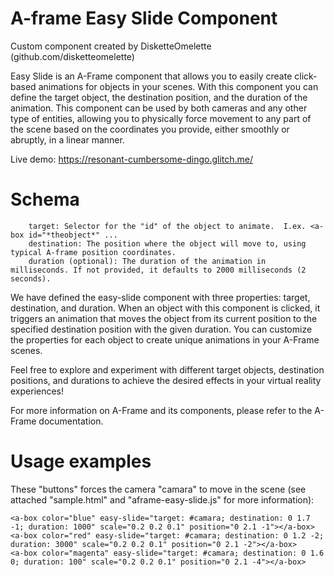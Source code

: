 # A-frame Easy Slide Component

Custom component created by DisketteOmelette (github.com/disketteomelette)

Easy Slide is an A-Frame component that allows you to easily create click-based animations for objects in your scenes. With this component you can define the target object, the destination position, and the duration of the animation. This component can be used by both cameras and any other type of entities, allowing you to physically force movement to any part of the scene based on the coordinates you provide, either smoothly or abruptly, in a linear manner.

Live demo: https://resonant-cumbersome-dingo.glitch.me/

# Schema

        target: Selector for the "id" of the object to animate.  I.ex. <a-box id="*theobject*" ...
        destination: The position where the object will move to, using typical A-frame position coordinates.
        duration (optional): The duration of the animation in milliseconds. If not provided, it defaults to 2000 milliseconds (2 seconds).


We have defined the easy-slide component with three properties: target, destination, and duration. When an object with this component is clicked, it triggers an animation that moves the object from its current position to the specified destination position with the given duration. You can customize the properties for each object to create unique animations in your A-Frame scenes. 

Feel free to explore and experiment with different target objects, destination positions, and durations to achieve the desired effects in your virtual reality experiences!

For more information on A-Frame and its components, please refer to the A-Frame documentation.

# Usage examples

These "buttons" forces the camera "camara" to move in the scene (see attached "sample.html" and "aframe-easy-slide.js" for more information):

    <a-box color="blue" easy-slide="target: #camara; destination: 0 1.7 -1; duration: 1000" scale="0.2 0.2 0.1" position="0 2.1 -1"></a-box>
    <a-box color="red" easy-slide="target: #camara; destination: 0 1.2 -2; duration: 3000" scale="0.2 0.2 0.1" position="0 2.1 -2"></a-box>
    <a-box color="magenta" easy-slide="target: #camara; destination: 0 1.6 0; duration: 100" scale="0.2 0.2 0.1" position="0 2.1 -4"></a-box>
